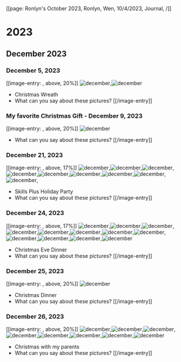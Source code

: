 [[page: Ronlyn's October 2023, Ronlyn, Wen, 10/4/2023, Journal,  /]]
# 2023
## December 2023
### December 5, 2023
[[image-entry: , above, 20%]]
![december](PXL_20231205_041425561.MP.jpg),![december](PXL_20231205_183630733.MP.jpg)
* Christmas Wreath
* What can you say about these pictures?
[[/image-entry]]
### My favorite Christmas Gift - December 9, 2023
[[image-entry: , above, 20%]]
![december](PXL_20231209_010216104.MP.jpg)
* What can you say about these pictures?
[[/image-entry]]
### December 21, 2023
[[image-entry: , above, 17%]]
![december](PXL_20231221_192343498.MP.jpg),![december](PXL_20231221_192813937.MP.jpg),![december](PXL_20231221_193835229.MP.jpg),![december](PXL_20231221_194248594.MP.jpg),![december](PXL_20231221_203128462.MP.jpg),![december](PXL_20231221_203256437.MP.jpg),![december](PXL_20231221_203348419.MP.jpg),![december](PXL_20231221_203903053.MP.jpg),![december](PXL_20231221_222505265.MP.jpg),
* Skills Plus Holiday Party
* What can you say about these pictures?
[[/image-entry]]
### December 24, 2023
[[image-entry: , above, 17%]]
![december](PXL_20231225_002009685.MP.jpg),![december](PXL_20231225_002523669.MP.jpg),![december](PXL_20231225_002528567.MP.jpg),![december](PXL_20231225_002532004.MP.jpg),![december](PXL_20231225_002533811.MP.jpg),![december](PXL_20231225_002541132.MP.jpg),![december](PXL_20231225_002547682.MP.jpg),![december](PXL_20231225_002549468.MP.jpg),![december](PXL_20231225_003657469.MP.jpg),![december](PXL_20231225_003811470.MP.jpg),![december](PXL_20231225_004055700.MP.jpg),![december](PXL_20231225_031355788.MP.jpg)
* Christmas Eve Dinner
* What can you say about these pictures?
[[/image-entry]]
### December 25, 2023
[[image-entry: , above, 20%]]
![december](PXL_20231226_020325807.MP.jpg)
* Christmas Dinner
* What can you say about these pictures?
[[/image-entry]]
### December 26, 2023
[[image-entry: , above, 20%]]
![december](PXL_20231226_211906910.MP.jpg),![december](PXL_20231226_212103133.MP.jpg),![december](PXL_20231226_212106045.MP.jpg),![december](PXL_20231226_212118209.MP.jpg),![december](PXL_20231226_212119704.MP.jpg),![december](PXL_20231226_212146951.MP.jpg),![december](PXL_20231226_212152297.MP.jpg),![december](PXL_20231226_222635336.MP.jpg)
* Christmas with my parents
* What can you say about these pictures?
[[/image-entry]]
